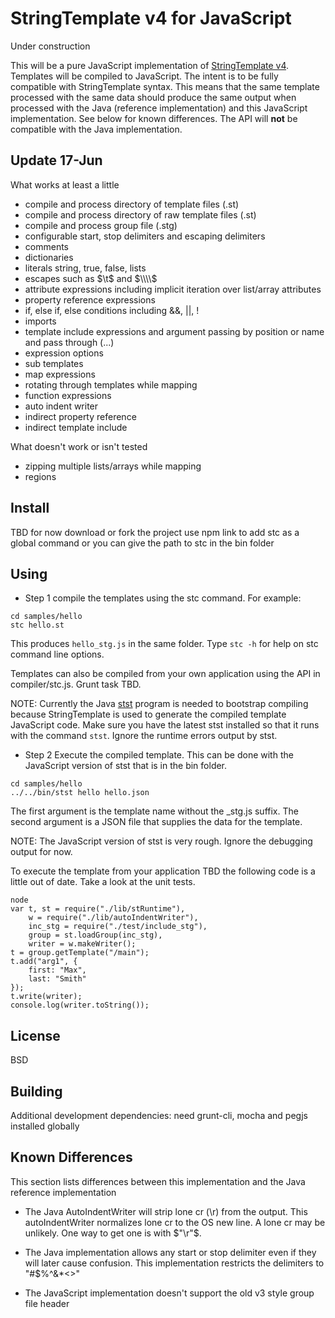 # StringTemplate v4 for JavaScript

Under construction

This will be a pure JavaScript implementation of [StringTemplate v4](http://www.stringtemplate.org/).
Templates will be compiled to JavaScript. The intent is to be fully compatible with StringTemplate
syntax. This means that the same template processed with the same data should produce the same
output when processed with the Java (reference implementation) and this JavaScript implementation.
See below for known differences. The API will **not** be compatible with the Java implementation.  

## Update 17-Jun

What works at least a little

* compile and process directory of template files (.st)
* compile and process directory of raw template files (.st)
* compile and process group file (.stg)
* configurable start, stop delimiters and escaping delimiters
* comments
* dictionaries
* literals string, true, false, lists
* escapes such as $\t$ and $\\\\$
* attribute expressions including implicit iteration over list/array attributes
* property reference expressions
* if, else if, else conditions including &&, ||, !
* imports
* template include expressions and argument passing by position or name and pass through (...)
* expression options
* sub templates
* map expressions
* rotating through templates while mapping 
* function expressions
* auto indent writer
* indirect property reference
* indirect template include

What doesn't work or isn't tested

* zipping multiple lists/arrays while mapping
* regions

## Install

TBD for now download or fork the project
use npm link to add stc as a global command or you can give the path to stc in the bin folder

## Using

* Step 1 compile the templates using the stc command. For example:

```
cd samples/hello
stc hello.st
```

This produces `hello_stg.js` in the same folder. Type `stc -h` for help on stc command line options.

Templates can also be compiled from your own application using the API in compiler/stc.js. Grunt task TBD.

NOTE: Currently the Java [stst](https://github.com/jsnyders/STSTv4) program is needed to bootstrap compiling because
StringTemplate is used to generate the compiled template JavaScript code. Make sure you have the latest stst installed
so that it runs with the command `stst`. Ignore the runtime errors output by stst.
 
* Step 2 Execute the compiled template. This can be done with the JavaScript version of stst that is in the bin folder.

```
cd samples/hello
../../bin/stst hello hello.json
```

The first argument is the template name without the _stg.js suffix. The second argument is a JSON file that supplies
the data for the template.

NOTE: The JavaScript version of stst is very rough. Ignore the debugging output for now.

To execute the template from your application TBD the following code is a little out of date. Take a look at the unit tests.

```
node
var t, st = require("./lib/stRuntime"),
    w = require("./lib/autoIndentWriter"),
    inc_stg = require("./test/include_stg"),
    group = st.loadGroup(inc_stg),
    writer = w.makeWriter();
t = group.getTemplate("/main");
t.add("arg1", {
    first: "Max",
    last: "Smith"
});
t.write(writer);
console.log(writer.toString());
```


## License
BSD

## Building

Additional development dependencies: need grunt-cli, mocha and pegjs installed globally


## Known Differences
This section lists differences between this implementation and the Java reference implementation

* The Java AutoIndentWriter will strip lone cr (\r) from the output. This autoIndentWriter normalizes lone cr to the 
OS new line. A lone cr may be unlikely. One way to get one is with $"\r"$.

* The Java implementation allows any start or stop delimiter even if they will later cause confusion. 
This implementation restricts the delimiters to "#$%^&*<>"

* The JavaScript implementation doesn't support the old v3 style group file header
